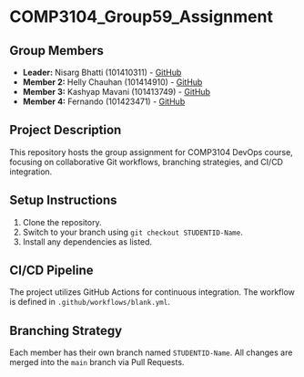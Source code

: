# COMP3104_Group59_Assignment

## Group Members

- **Leader:** Nisarg Bhatti (101410311) - [GitHub](https://github.com/Nisarg0904)
- **Member 2:** Helly Chauhan (101414910) - [GitHub](https://github.com/helly373)
- **Member 3:** Kashyap Mavani (101413749) - [GitHub](https://github.com/Kashh99)
- **Member 4:** Fernando   (101423471) - [GitHub](https://github.com/johnsmith)

## Project Description

This repository hosts the group assignment for COMP3104 DevOps course, focusing on collaborative Git workflows, branching strategies, and CI/CD integration.

## Setup Instructions

1. Clone the repository.
2. Switch to your branch using `git checkout STUDENTID-Name`.
3. Install any dependencies as listed.

## CI/CD Pipeline

The project utilizes GitHub Actions for continuous integration. The workflow is defined in `.github/workflows/blank.yml`.

## Branching Strategy

Each member has their own branch named `STUDENTID-Name`. All changes are merged into the `main` branch via Pull Requests.
